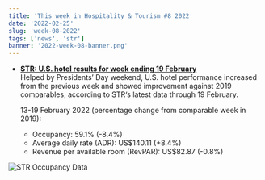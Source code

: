 ```yaml
---
title: 'This week in Hospitality & Tourism #8 2022'
date: '2022-02-25'
slug: 'week-08-2022'
tags: ['news', 'str']
banner: '2022-week-08-banner.png'
---
```


- **[STR: U.S. hotel results for week ending 19 February](https://str.com/press-release/str-us-hotel-results-week-ending-19-february)**  
  Helped by Presidents’ Day weekend, U.S. hotel performance increased from the previous week and showed improvement against 2019 comparables, according to STR‘s latest data through 19 February.

  13-19 February 2022 (percentage change from comparable week in 2019):

  - Occupancy: 59.1% (-8.4%)
  - Average daily rate (ADR): US$140.11 (+8.4%)
  - Revenue per available room (RevPAR): US$82.87 (-0.8%)

![STR Occupancy Data](/images/blogimages/2022-week-08-occupancy.png)
